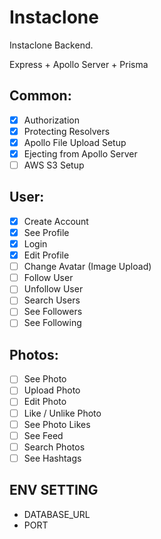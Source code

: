 # Instaclone

Instaclone Backend.

Express + Apollo Server + Prisma

## Common:

- [x] Authorization
- [x] Protecting Resolvers
- [x] Apollo File Upload Setup
- [x] Ejecting from Apollo Server
- [ ] AWS S3 Setup

## User:

- [x] Create Account
- [x] See Profile
- [x] Login
- [x] Edit Profile
- [ ] Change Avatar (Image Upload)
- [ ] Follow User
- [ ] Unfollow User
- [ ] Search Users
- [ ] See Followers
- [ ] See Following

## Photos:

- [ ] See Photo
- [ ] Upload Photo
- [ ] Edit Photo
- [ ] Like / Unlike Photo
- [ ] See Photo Likes
- [ ] See Feed
- [ ] Search Photos
- [ ] See Hashtags

## ENV SETTING

- DATABASE_URL
- PORT

